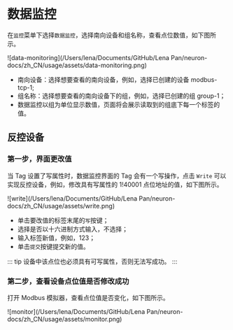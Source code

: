 # 数据监控

在`监控`菜单下选择`数据监控`，选择南向设备和组名称，查看点位数值，如下图所示。

![data-monitoring](/Users/lena/Documents/GitHub/Lena Pan/neuron-docs/zh_CN/usage/assets/data-monitoring.png)

* 南向设备：选择想要查看的南向设备，例如，选择已创建的设备 modbus-tcp-1;
* 组名称：选择想要查看的南向设备下的组，例如，选择已创建的组 group-1；
* 数据监控以组为单位显示数值，页面将会展示读取到的组底下每一个标签的值。

## 反控设备

### 第一步，界面更改值

当 Tag 设置了写属性时，数据监控界面的 Tag 会有一个写操作，点击 `Write` 可以实现反控设备，例如，修改具有写属性的 1!40001 点位地址的值，如下图所示。

![write](/Users/lena/Documents/GitHub/Lena Pan/neuron-docs/zh_CN/usage/assets/write.png)

* 单击要改值的标签末尾的`写`按键；
* 选择是否以十六进制方式输入，不选择；
* 输入标签新值，例如，123；
* 单击`提交`按键提交新的值。

::: tip
设备中该点位也必须具有可写属性，否则无法写成功。
:::

### 第二步，查看设备点位值是否修改成功

打开 Modbus 模拟器，查看点位值是否变化，如下图所示。

![monitor](/Users/lena/Documents/GitHub/Lena Pan/neuron-docs/zh_CN/usage/assets/monitor.png)